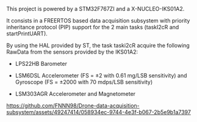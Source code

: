 This project is powered by a STM32F767ZI and a X-NUCLEO-IKS01A2. 

It consists in a FREERTOS based data acquisition subsystem with priority inheritance protocol (PIP) support for the 2 main tasks (taskI2cR and startPrintUART).

By using the HAL provided by ST, the task taski2cR acquire the following RawData from the sensors provided by the IKS01A2:
- LPS22HB Barometer
  
- LSM6DSL Accelerometer (FS = ±2 with 0.61 mg/LSB sensitivity) and Gyroscope (FS = ±2000 with 70 mdps/LSB sensitivity)
  
- LSM303AGR Accelerometer and Magnetometer
  

https://github.com/FNNN98/Drone-data-acquisition-subsystem/assets/49247414/058934ec-9744-4e3f-b067-2b5e9b1a7397

